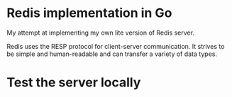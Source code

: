 # Redis implementation in Go

My attempt at implementing my own lite version of Redis server.

Redis uses the RESP protocol for client-server communication.
It strives to be simple and human-readable and can transfer a variety of data types.

# Test the server locally

